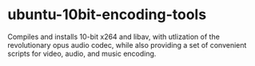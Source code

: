 ubuntu-10bit-encoding-tools
===========================

Compiles and installs 10-bit x264 and libav, with utlization of the revolutionary opus audio codec, while also providing a set of convenient scripts for video, audio, and music encoding.
